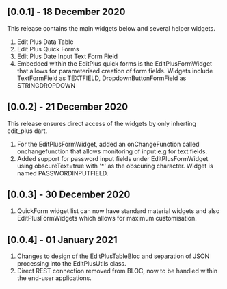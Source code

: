 ## [0.0.1] - 18 December 2020

This release contains the main widgets below and several helper widgets.
1. Edit Plus Data Table
2. Edit Plus Quick Forms
3. Edit Plus Date Input Text Form Field
4. Embedded within the EditPlus quick forms is the EditPlusFormWidget that allows for parameterised creation of form fields.
   Widgets include TextFormField as TEXTFIELD, DropdownButtonFormField as STRINGDROPDOWN

## [0.0.2] - 21 December 2020

This release ensures direct access of the widgets by only inherting edit_plus dart.
1. For the EditPlusFormWidget, added an onChangeFunction called onchangefunction that allows monitoring of input e.g for text fields.
2. Added support for password input fields under EditPlusFormWidget using obscureText=true with '*' as the obscuring character. Widget is named PASSWORDINPUTFIELD.

## [0.0.3] - 30 December 2020

1. QuickForm widget list can now have standard material widgets and also EditPlusFormWidgets which allows for maximum customisation.

## [0.0.4] - 01 January 2021

1. Changes to design of the EditPlusTableBloc and separation of JSON processing into the EditPlusUtils class.
2. Direct REST connection removed from BLOC, now to be handled within the end-user applications.
